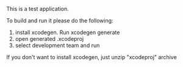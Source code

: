 This is a test application.

To build and run it please do the following:
1) install xcodegen. Run xcodegen generate
2) open generated .xcodeproj
3) select development team and run

If you don't want to install xcodegen, just unzip "xcodeproj" archive

